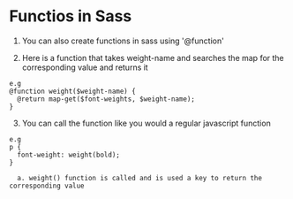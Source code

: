 # Functios in Sass

  1. You can also create functions in sass using '@function'

  2. Here is a function that takes weight-name and searches the map for the corresponding value 
  and returns it

    e.g 
    @function weight($weight-name) {
      @return map-get($font-weights, $weight-name);
    }

  3. You can call the function like you would a regular javascript function 

    e.g 
    p {
      font-weight: weight(bold);
    }
  
      a. weight() function is called and is used a key to return the corresponding value